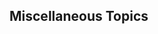 <div id="title">

## Miscellaneous Topics
</div>

<div id="body">

<include src="enums/unit-inParent-asPanel.md" boilerplate />
<include src="packages/unit-inParent-asPanel.md" boilerplate />
<include src="accessModifiers/unit-inParent-asPanel.md" boilerplate />
<include src="constants/unit-inParent-asPanel.md" boilerplate />
<include src="casting/unit-inParent-asPanel.md" boilerplate />
<include src="fileAccess/unit-inParent-asPanel.md" boilerplate />

</div>